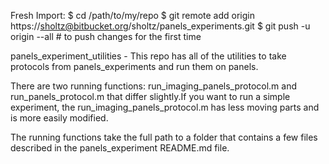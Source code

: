 Fresh Import:
$ cd /path/to/my/repo
$ git remote add origin https://sholtz@bitbucket.org/sholtz/panels_experiments.git
$ git push -u origin --all   # to push changes for the first time

panels_experiment_utilities - This repo has all of the utilities to take protocols 
from panels_experiments and run them on panels.

There are two running functions: run_imaging_panels_protocol.m and 
run_panels_protocol.m that differ slightly.If you want to run a simple experiment,
the run_imaging_panels_protocol.m has less moving parts and is more easily modified.

The running functions take the full path to a folder that contains a few files 
described in the panels_experiment README.md file.
